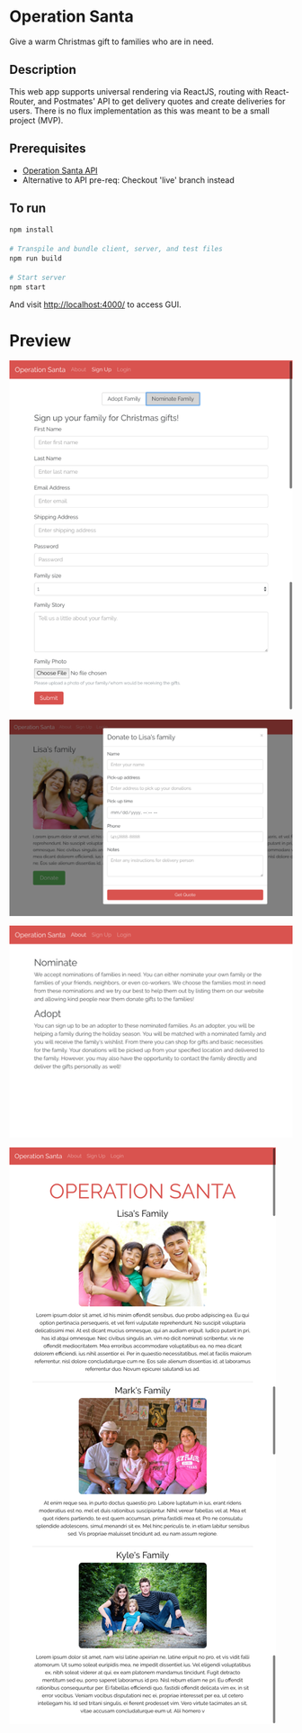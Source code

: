 # Operation Santa
Give a warm Christmas gift to families who are in need.

## Description
This web app supports universal rendering via ReactJS, routing with React-Router, and Postmates' API to get delivery quotes and create deliveries for users. There is no flux implementation as this was meant to be a small project (MVP).

## Prerequisites
- [Operation Santa API](https://github.com/phchung/Operation_Santa_API)
- Alternative to API pre-req: Checkout 'live' branch instead

## To run

```sh
npm install

# Transpile and bundle client, server, and test files
npm run build

# Start server
npm start
```

And visit <http://localhost:4000/> to access GUI.

# Preview

![Example1](./extra/signup.png)

![Example2](./extra/donate.png)

![Example3](./extra/about.png)

![Example4](./extra/landing.png)